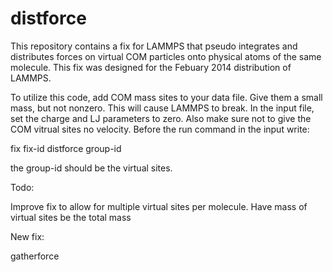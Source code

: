 distforce
=========

This repository contains a fix for LAMMPS that pseudo integrates and distributes forces on virtual COM particles onto physical atoms of the same molecule. 
This fix was designed for the Febuary 2014 distribution of LAMMPS. 

To utilize this code, add COM mass sites to your data file. Give them a small mass, but not nonzero. This will cause LAMMPS to break.
In the input file, set the charge and LJ parameters to zero. Also make sure not to give the COM vitrual sites no velocity.
Before the run command in the input write:

fix fix-id distforce group-id

the group-id should be the virtual sites.

Todo:

Improve fix to allow for multiple virtual sites per molecule. 
Have mass of virtual sites be the total mass

New fix:

gatherforce
